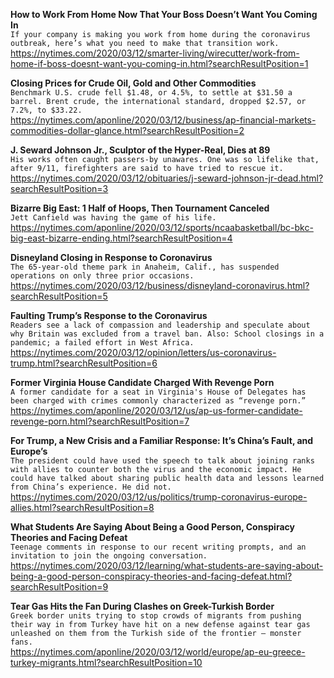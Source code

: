 **How to Work From Home Now That Your Boss Doesn’t Want You Coming In**\
`If your company is making you work from home during the coronavirus outbreak, here’s what you need to make that transition work.`\
https://nytimes.com/2020/03/12/smarter-living/wirecutter/work-from-home-if-boss-doesnt-want-you-coming-in.html?searchResultPosition=1

**Closing Prices for Crude Oil, Gold and Other Commodities**\
`Benchmark U.S. crude fell $1.48, or 4.5%, to settle at $31.50 a barrel. Brent crude, the international standard, dropped $2.57, or 7.2%, to $33.22. `\
https://nytimes.com/aponline/2020/03/12/business/ap-financial-markets-commodities-dollar-glance.html?searchResultPosition=2

**J. Seward Johnson Jr., Sculptor of the Hyper-Real, Dies at 89**\
`His works often caught passers-by unawares. One was so lifelike that, after 9/11, firefighters are said to have tried to rescue it.`\
https://nytimes.com/2020/03/12/obituaries/j-seward-johnson-jr-dead.html?searchResultPosition=3

**Bizarre Big East: 1 Half of Hoops, Then Tournament Canceled**\
`Jett Canfield was having the game of his life.`\
https://nytimes.com/aponline/2020/03/12/sports/ncaabasketball/bc-bkc-big-east-bizarre-ending.html?searchResultPosition=4

**Disneyland Closing in Response to Coronavirus**\
`The 65-year-old theme park in Anaheim, Calif., has suspended operations on only three prior occasions.`\
https://nytimes.com/2020/03/12/business/disneyland-coronavirus.html?searchResultPosition=5

**Faulting Trump’s Response to the Coronavirus**\
`Readers see a lack of compassion and leadership and speculate about why Britain was excluded from a travel ban. Also: School closings in a pandemic; a failed effort in West Africa.`\
https://nytimes.com/2020/03/12/opinion/letters/us-coronavirus-trump.html?searchResultPosition=6

**Former Virginia House Candidate Charged With Revenge Porn**\
`A former candidate for a seat in Virginia's House of Delegates has been charged with crimes commonly characterized as “revenge porn.” `\
https://nytimes.com/aponline/2020/03/12/us/ap-us-former-candidate-revenge-porn.html?searchResultPosition=7

**For Trump, a New Crisis and a Familiar Response: It’s China’s Fault, and Europe’s**\
`The president could have used the speech to talk about joining ranks with allies to counter both the virus and the economic impact. He could have talked about sharing public health data and lessons learned from China’s experience. He did not.`\
https://nytimes.com/2020/03/12/us/politics/trump-coronavirus-europe-allies.html?searchResultPosition=8

**What Students Are Saying About Being a Good Person, Conspiracy Theories and Facing Defeat**\
`Teenage comments in response to our recent writing prompts, and an invitation to join the ongoing conversation.`\
https://nytimes.com/2020/03/12/learning/what-students-are-saying-about-being-a-good-person-conspiracy-theories-and-facing-defeat.html?searchResultPosition=9

**Tear Gas Hits the Fan During Clashes on Greek-Turkish Border**\
`Greek border units trying to stop crowds of migrants from pushing their way in from Turkey have hit on a new defense against tear gas unleashed on them from the Turkish side of the frontier — monster fans.`\
https://nytimes.com/aponline/2020/03/12/world/europe/ap-eu-greece-turkey-migrants.html?searchResultPosition=10


